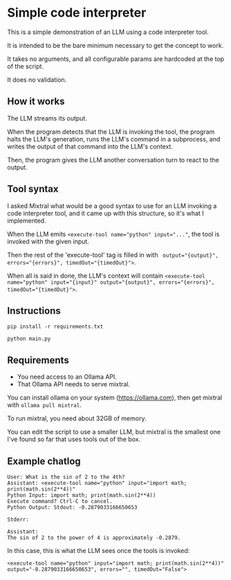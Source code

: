 # Simple code interpreter

This is a simple demonstration of an LLM using a code interpreter tool.

It is intended to be the bare minimum necessary to get the concept to work.

It takes no arguments, and all configurable params are hardcoded at the top of the script.

It does no validation.

## How it works

The LLM streams its output.

When the program detects that the LLM is invoking the tool, the program halts the LLM's generation, runs the LLM's command in a subprocess, and writes the output of that command into the LLM's context.

Then, the program gives the LLM another conversation turn to react to the output.

## Tool syntax

I asked Mixtral what would be a good syntax to use for an LLM invoking a code interpreter tool, and it came up with this structure, so it's what I implemented.

When the LLM emits `<execute-tool name="python" input="..."`, the tool is invoked with the given input.

Then the rest of the 'execute-tool' tag is filled in with ` output="{output}", errors="{errors}", timedOut="{timedOut}">`.

When all is said in done, the LLM's context will contain `<execute-tool name="python" input="{input}" output="{output}", errors="{errors}", timedOut="{timedOut}">`.

## Instructions

`pip install -r requirements.txt`

`python main.py`

## Requirements

* You need access to an Ollama API.
* That Ollama API needs to serve mixtral.

You can install ollama on your system (https://ollama.com), then get mixtral with `ollama pull mixtral`.

To run mixtral, you need about 32GB of memory.

You can edit the script to use a smaller LLM, but mixtral is the smallest one I've found so far that uses tools out of the box.

## Example chatlog

```
User: What is the sin of 2 to the 4th?
Assistant: <execute-tool name="python" input="import math; print(math.sin(2**4))"
Python Input: import math; print(math.sin(2**4))
Execute command? Ctrl-C to cancel.
Python Output: Stdout: -0.2879033166650653

Stderr:

Assistant:
The sin of 2 to the power of 4 is approximately -0.2879.
```
In this case, this is what the LLM sees once the tools is invoked:

`<execute-tool name="python" input="import math; print(math.sin(2**4))" output="-0.2879033166650653", errors="", timedOut="False">`

